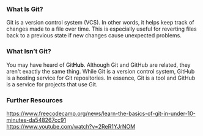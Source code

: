 ### What Is Git?
Git is a version control system (VCS). In other words, it helps keep track of changes made to a file over time. This is especially useful for reverting files back to a previous state if new changes cause unexpected problems.

### What Isn’t Git?
You may have heard of Git**Hub**. Although Git and GitHub are related, they aren't exactly the same thing. While Git is a version control system, GitHub is a hosting service for Git repositories. In essence, Git is a tool and GitHub is a service for projects that use Git.

### Further Resources
https://www.freecodecamp.org/news/learn-the-basics-of-git-in-under-10-minutes-da548267cc91<br/>https://www.youtube.com/watch?v=2ReR1YJrNOM
